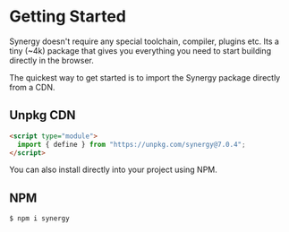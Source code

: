 # Getting Started

Synergy doesn't require any special toolchain, compiler, plugins etc. Its a tiny (~4k) package that gives you everything you need to start building directly in the browser.

The quickest way to get started is to import the Synergy package directly from a CDN.

## Unpkg CDN

```html
<script type="module">
  import { define } from "https://unpkg.com/synergy@7.0.4";
</script>
```

You can also install directly into your project using NPM.

## NPM

```bash
$ npm i synergy
```
